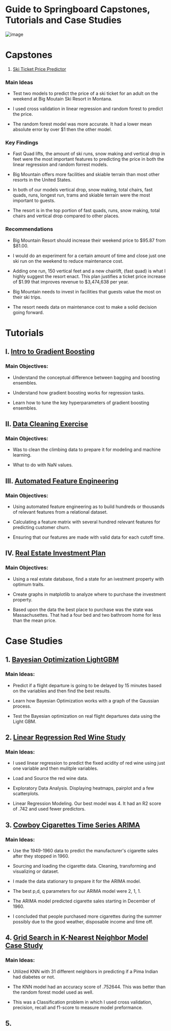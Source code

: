 # Guide to Springboard Capstones, Tutorials and Case Studies

![image](https://user-images.githubusercontent.com/86930309/233186316-14d6a5d3-ac53-4225-896d-691c50f22848.png)

# Capstones

1. [Ski Ticket Price Predictor](https://github.com/GHASS19/Ski_Ticket_Price_Predictor_Capstone)

### Main Ideas

- Test two models to predict the price of a ski ticket for an adult on the weekend at Big Moutain Ski Resort in Montana.

- I used cross validation in linear regression and random forest to predict the price.

- The random forest model was more accurate. It had a lower mean absolute error by over $1 then the other model.

### Key Findings

- Fast Quad lifts, the amount of ski runs, snow making and vertical drop in feet were the most important features to predicting the price in both the linear regression and random forrest models.

- Big Mountain offers more facilities and skiable terrain than most other resorts in the United States.

- In both of our models vertical drop, snow making, total chairs, fast quads, runs, longest run, trams and skiable terrain were the most important to guests.

- The resort is in the top portion of fast quads, runs, snow making, total chairs and vertical drop compared to other places.

### Recommendations

- Big Mountain Resort should increase their weekend price to $95.87 from $81.00.

- I would do an experiment for a certain amount of time and close just one ski run on the weekend to reduce maintenance cost.

- Adding one run, 150 vertical feet and a new chairlift, (fast quad) is what I highly suggest the resort enact. This plan justifies a ticket price increase of $1.99 that improves revenue to $3,474,638 per year.

- Big Mountain needs to invest in facilities that guests value the most on their ski trips.

- The resort needs data on maintenance cost to make a solid decision going forward.

# Tutorials

## I. [Intro to Gradient Boosting](https://github.com/GHASS19/Intro_to_Gradient_Boosting)

### Main Objectives:

 - Understand the conceptual difference between bagging and boosting ensembles.

- Understand how gradient boosting works for regression tasks.

- Learn how to tune the key hyperparameters of gradient boosting ensembles.

## II. [Data Cleaning Exercise](https://github.com/GHASS19/Data_Cleaning_Exercise)

 ### Main Objectives:
 
- Was to clean the  climbing data to prepare it for modeling and machine learning.

- What to do with NaN values.

## III. [Automated Feature Engineering](https://github.com/GHASS19/Feature_Engineering)

### Main Objectives:

- Using automated feature engineering as to build hundreds or thousands of relevant features from a relational dataset.

- Calculating a feature matrix with several hundred relevant features for predicting customer churn.

- Ensuring that our features are made with valid data for each cutoff time.

## IV. [Real Estate Investment Plan](https://github.com/GHASS19/Real_Estate_Investment_Plan)

### Main Objectives:

- Using a real estate database, find a state for an ivestment property with optimum traits.

- Create graphs in matplotlib to analyze where to purchase the investment property.

- Based upon the data the best place to purchase was the state was Massachusettes. That had a four bed and two bathroom home for less than the mean price.

# Case Studies

## 1. [Bayesian Optimization LightGBM](https://github.com/GHASS19/Bayesian_Optimization_LightGBM_Case_Study)

### Main Ideas:

- Predict if a flight departure is going to be delayed by 15 minutes based on the variables and then find the best results.

- Learn how Bayesian Optimization works with a graph of the Gaussian process.

- Test the Bayesian optimization on real flight departures data using the Light GBM.

## 2. [Linear Regression Red Wine Study](https://github.com/GHASS19/Linear-Regression-Case-Study-of-the-Red-Wine-Dataset)

### Main Ideas:

-  I used linear regression to predict the fixed acidity of red wine using just one variable and then mulitple variables.

- Load and Source the red wine data.

- Exploratory Data Analysis. Displaying heatmaps, pairplot and a few scatterplots.

- Linear Regression Modeling. Our best model was 4. It had an R2 score of .742 and used fewer predictors. 

## 3. [Cowboy Cigarettes Time Series ARIMA](https://github.com/GHASS19/Cowboy_Cigarettes_Time_Series_Case_Study)

### Main Ideas:

- Use the 1949-1960 data to predict the manufacturer's cigarette sales after they stopped in 1960.

- Sourcing and loading the cigarette data. Cleaning, transforming and visualizing or dataset.

- I made the data stationary to prepare it for the ARIMA model. 

- The best p,d, q parameters for our ARIMA model were 2, 1, 1.

- The ARIMA model predicted cigarette sales starting in December of 1960. 

- I concluded that people purchased more cigarettes during the summer possibly due to the good weather, disposable income and time off.

## 4. [Grid Search in K-Nearest Neighbor Model Case Study](https://github.com/GHASS19/Grid-Search-in-KNN-Model-Case-Study)

### Main Ideas:

- Utilized KNN with 31 different neighbors in predicting if a Pima Indian had diabetes or not. 

- The KNN model had an accuracy score of .752644. This was better than the random forest model used as well. 

- This was a Classification problem in which I used cross validation, precision, recall and f1-score to measure model preformance. 

## 5. 
